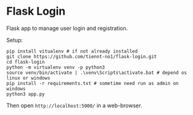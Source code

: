 # Flask Login

Flask app to manage user login and registration.
  
Setup:
```
pip install vitualenv # if not already installed
git clone https://github.com/tiennt-no1/flask-login.git
cd flask-login
python -m virtualenv venv -p python3
source venv/bin/activate | .\venv\Scripts\activate.bat # depend os linux or windows
pip install -r requirements.txt # sometime need run as admin on windows
python3 app.py
```

Then open ```http://localhost:5000/``` in a web-browser.

